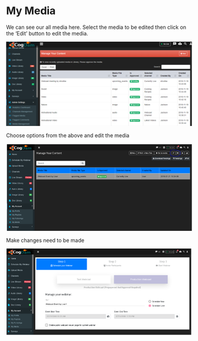 # My Media

We can see our all media here. Select the media to be edited then click on the ‘Edit’ button to edit the media.

![](../.gitbook/assets/image%20%28197%29.png)

Choose options from the above and edit the media

![](../.gitbook/assets/image%20%2860%29.png)

Make changes need to be made

![](../.gitbook/assets/image%20%28202%29.png)

